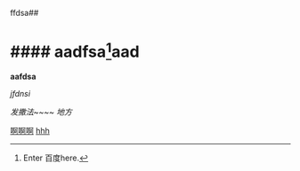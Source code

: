 ffdsa\#\#



# \#\#\#\# aadfsa[^1]aad



**aafdsa**


*jfdnsi*







[^1]: Enter 百度here.[^2]

[^2]: Enter幅度萨芬 footnote here.``


_发撒法~~~~_
_地方_

[啊啊啊](/data.md)
[hhh](/images/4.jpg "aa")








